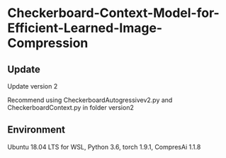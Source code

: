 # Checkerboard-Context-Model-for-Efficient-Learned-Image-Compression

## Update
  Update version 2
  
  Recommend using CheckerboardAutogressivev2.py and CheckerboardContext.py in folder version2
  
## Environment
Ubuntu 18.04 LTS for WSL, Python 3.6, torch 1.9.1, CompresAi 1.1.8


